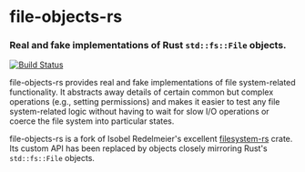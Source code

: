 # file-objects-rs

### Real and fake implementations of Rust `std::fs::File` objects.

[![Build Status](https://api.travis-ci.org/TheSven73/file-objects-rs.svg?branch=master)](https://travis-ci.com/github/TheSven73/file-objects-rs)

file-objects-rs provides real and fake implementations of file system-related
functionality. It abstracts away details of certain common but complex operations
(e.g., setting permissions) and makes it easier to test any file system-related
logic without having to wait for slow I/O operations or coerce the file system
into particular states.

file-objects-rs is a fork of Isobel Redelmeier's excellent
[filesystem-rs](https://crates.io/crates/filesystem) crate. Its custom API has
been replaced by objects closely mirroring Rust's `std::fs::File` objects.
